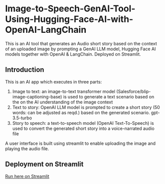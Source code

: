 # Image-to-Speech-GenAI-Tool-Using-Hugging-Face-AI-with-OpenAI-LangChain
This is an AI tool that generates an Audio short story based on the context of an uploaded image by prompting a GenAI LLM model, Hugging Face AI models together with OpenAI & LangChain. Deployed on Streamlit.

## Introduction
This is an AI app which executes in three parts:

1. Image to text: an image-to-text transformer model (Salesforce/blip-image-captioning-base) is used to generate a text scenario based on the on the AI understanding of the image context
2. Text to story: OpenAI LLM model is prompted to create a short story (50 words: can be adjusted as reqd.) based on the generated scenario. gpt-3.5-turbo
3. Story to speech: a text-to-speech model (OpenAI Text-To-Speech) is used to convert the generated short story into a voice-narrated audio file

A user interface is built using streamlit to enable uploading the image and playing the audio file.

## Deployment on Streamlit
[Run here on Streamlit](https://image-to-speech-genai-tool.streamlit.app/)
